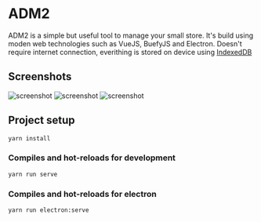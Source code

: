 # ADM2
ADM2 is a simple but useful tool to manage your small store.
It's build using moden web technologies such as VueJS, BuefyJS and Electron.
Doesn't require internet connection, everithing is stored on device using [IndexedDB](https://developer.mozilla.org/en-US/docs/Web/API/IndexedDB_API)

## Screenshots

![screenshot](https://raw.githubusercontent.com/LuisHCK/adm2/master/public/screenshot-localhost_8080-2020.03.04-08_20_34.jpg)
![screenshot](https://github.com/LuisHCK/adm2/blob/master/public/screenshot-localhost_8080-2020.03.04-08_18_46.jpg)
![screenshot](https://raw.githubusercontent.com/LuisHCK/adm2/master/public/screenshot-localhost_8080-2020.03.04-08_20_18.jpg)

## Project setup
```
yarn install
```

### Compiles and hot-reloads for development
```
yarn run serve
```

### Compiles and hot-reloads for electron
```
yarn run electron:serve
```
